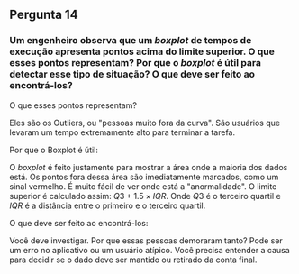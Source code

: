 ## Pergunta 14

### Um engenheiro observa que um *boxplot* de tempos de execução apresenta pontos acima do limite superior. O que esses pontos representam? Por que o *boxplot* é útil para detectar esse tipo de situação? O que deve ser feito ao encontrá-los?

O que esses pontos representam?

Eles são os Outliers, ou "pessoas muito fora da curva". São usuários que levaram um tempo extremamente alto para terminar a tarefa.

Por que o Boxplot é útil:

O *boxplot* é feito justamente para mostrar a área onde a maioria dos dados está. Os pontos fora dessa área são imediatamente marcados, como um sinal vermelho. É muito fácil de ver onde está a "anormalidade". O limite superior é calculado assim: $Q3 + 1.5 \times IQR$. Onde $Q3$ é o terceiro quartil e $IQR$ é a distância entre o primeiro e o terceiro quartil.

O que deve ser feito ao encontrá-los:

Você deve investigar. Por que essas pessoas demoraram tanto? Pode ser um erro no aplicativo ou um usuário atípico. Você precisa entender a causa para decidir se o dado deve ser mantido ou retirado da conta final.